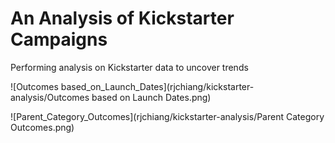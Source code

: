 # An Analysis of Kickstarter Campaigns
Performing analysis on Kickstarter data to uncover trends

![Outcomes based_on_Launch_Dates](rjchiang/kickstarter-analysis/Outcomes based on Launch Dates.png)

![Parent_Category_Outcomes](rjchiang/kickstarter-analysis/Parent Category Outcomes.png)
